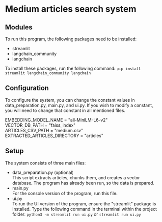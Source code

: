 # Medium articles search system

## Modules
To run this program, the following packages need to be installed:
- streamlit
- langchain_community
- langchain  

To install these packages, run the following command: `pip install streamlit langchain_community langchain`




## Configuration
To configure the system, you can change the constant values in data_preparation.py, main.py, and ui.py. If you wish to modify a constant, you will need to change that constant in all mentioned files.

EMBEDDING_MODEL_NAME = "all-MiniLM-L6-v2"  
VECTOR_DB_PATH = "faiss_index"  
ARTICLES_CSV_PATH = "medium.csv"  
EXTRACTED_ARTICLES_DIRECTORY = "articles"

## Setup
The system consists of three main files:
-  data_preparation.py (optional)  
    This script extracts articles, chunks them, and creates a vector database. The program has already been run, so the data is prepared.
-  main.py  
For the console version of the program, run this file.
-  ui.py  
To run the UI version of the program, ensure the "streamlit" package is installed. Type the following command in the terminal within the project folder: `python3 -m streamlit run ui.py` or  `streamlit run ui.py`

